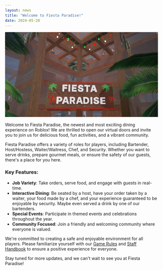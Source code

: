 ```yaml
---
layout: news
title: "Welcome to Fiesta Paradise!"
date: 2024-05-20
---
```


<img src="/assets/images/fiesta-paradise-welcome.png" alt="Beta Entrance Sign">

Welcome to Fiesta Paradise, the newest and most exciting dining experience on Roblox! We are thrilled to open our virtual doors and invite you to join us for delicious food, fun activities, and a vibrant community.

Fiesta Paradise offers a variety of roles for players, including Bartender, Host/Hostess, Waiter/Waitress, Chef, and Security. Whether you want to serve drinks, prepare gourmet meals, or ensure the safety of our guests, there's a place for you here.

### Key Features:
- **Job Variety**: Take orders, serve food, and engage with guests in real-time.
- **Interactive Dining**: Be seated by a host, have your order taken by a waiter, your food made by a chef, and your experience guaranteed to be enjoyable by security. Maybe even served a drink by one of our bartenders.
- **Special Events**: Participate in themed events and celebrations throughout the year.
- **Community Focused**: Join a friendly and welcoming community where everyone is valued.

We're committed to creating a safe and enjoyable environment for all players. Please familiarize yourself with our [Game Rules](link-to-game-rules-page) and [Staff Handbook](link-to-staff-handbook-page) to ensure a positive experience for everyone.

Stay tuned for more updates, and we can't wait to see you at Fiesta Paradise!